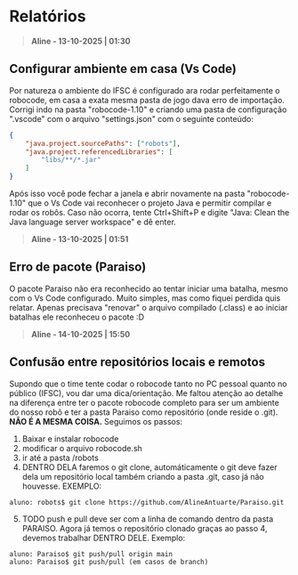 # Relatórios

> **Aline - 13-10-2025 | 01:30**
>

## Configurar ambiente em casa (Vs Code)

Por natureza o ambiente do IFSC é configurado ara rodar perfeitamente o robocode, em casa a exata mesma pasta de jogo dava erro de importação.
Corrigi indo na pasta "robocode-1.10" e criando uma pasta de configuração ".vscode" com o arquivo "settings.json" com o seguinte conteúdo:

```json
{
    "java.project.sourcePaths": ["robots"],
    "java.project.referencedLibraries": [
        "libs/**/*.jar"
    ]
}
```

Após isso você pode fechar a janela e abrir novamente na pasta "robocode-1.10" que o Vs Code vai reconhecer o projeto Java e permitir compilar e rodar os robôs. Caso não ocorra, tente Ctrl+Shift+P e digite "Java: Clean the Java language server workspace" e dê enter.

> **Aline - 13-10-2025 | 01:51**
>
## Erro de pacote (Paraiso)

O pacote Paraiso não era reconhecido ao tentar iniciar uma batalha, mesmo com o Vs Code configurado. Muito simples, mas como fiquei perdida quis relatar. Apenas precisava "renovar" o arquivo compilado (.class) e ao iniciar batalhas ele reconheceu o pacote :D

> **Aline - 14-10-2025 | 15:50**
>
## Confusão entre repositórios locais e remotos

Supondo que o time tente codar o robocode tanto no PC pessoal quanto no público (IFSC), vou dar uma dica/orientação.
Me faltou atenção ao detalhe na diferença entre ter o pacote robocode completo para ser um ambiente do nosso robô e ter a pasta Paraiso como repositório (onde reside o .git).
**NÃO É A MESMA COISA.** Seguimos os passos:
1. Baixar e instalar robocode
2. modificar o arquivo robocode.sh
3. ir até a pasta /robots
4. DENTRO DELA faremos o git clone, automáticamente o git deve fazer dela um repositório local também criando a pasta .git, caso já não houvesse.
EXEMPLO:
```
aluno: robots$ git clone https://github.com/AlineAntuarte/Paraiso.git
```

5. TODO push e pull deve ser com a linha de comando dentro da pasta PARAISO. Agora já temos o repositório clonado graças ao passo 4, devemos trabalhar DENTRO DELE.
Exemplo:
```
aluno: Paraiso$ git push/pull origin main
aluno: Paraiso$ git push/pull (em casos de branch)
```